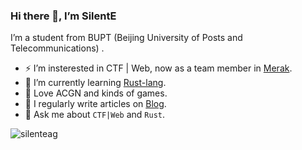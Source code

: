 ### Hi there 👋, I’m SilentE

I’m a student from BUPT (Beijing University of Posts and Telecommunications) .

- ⚡ I’m insterested in CTF | Web, now as a team member in [Merak](https://we.buptmerak.cn/).
- 🌱 I’m currently learning [Rust-lang](http://rust-lang.org/).
- 🎀 Love ACGN and kinds of games.
- 📝 I regularly write articles on [Blog](https://silente.dev).
- 💬 Ask me about `CTF|Web` and `Rust`.


<img align="center" src="https://github-readme-stats.vercel.app/api/top-langs?username=silenteag&show_icons=true&locale=en&layout=compact" alt="silenteag" />

